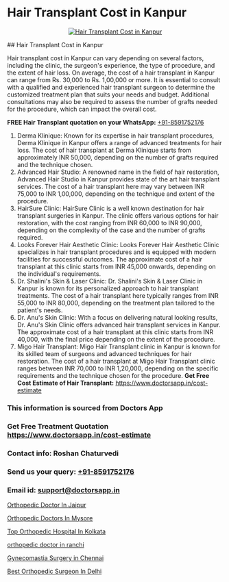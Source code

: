 # Hair Transplant Cost in Kanpur

<p align="center">
  <a href="https://doctorsapp.co.in/treatment/hair-transplant">
    <img src="https://doctorsapp.co.in/uploads/treatment_image/transplant.jpg" alt="Hair Transplant Cost in Kanpur">
  </a>
</p>
## Hair Transplant Cost in Kanpur

Hair transplant cost in Kanpur can vary depending on several factors, including the clinic, the surgeon's experience, the type of procedure, and the extent of hair loss. On average, the cost of a hair transplant in Kanpur can range from Rs. 30,000 to Rs. 1,00,000 or more. It is essential to consult with a qualified and experienced hair transplant surgeon to determine the customized treatment plan that suits your needs and budget. Additional consultations may also be required to assess the number of grafts needed for the procedure, which can impact the overall cost.

**FREE Hair Transplant quotation on your WhatsApp:**  [+91-8591752176](https://api.whatsapp.com/send?phone=8591752176)

1) Derma Klinique: Known for its expertise in hair transplant procedures, Derma Klinique in Kanpur offers a range of advanced treatments for hair loss. The cost of hair transplant at Derma Klinique starts from approximately INR 50,000, depending on the number of grafts required and the technique chosen.
2) Advanced Hair Studio: A renowned name in the field of hair restoration, Advanced Hair Studio in Kanpur provides state of the art hair transplant services. The cost of a hair transplant here may vary between INR 75,000 to INR 1,00,000, depending on the technique and extent of the procedure.
3) HairSure Clinic: HairSure Clinic is a well known destination for hair transplant surgeries in Kanpur. The clinic offers various options for hair restoration, with the cost ranging from INR 60,000 to INR 90,000, depending on the complexity of the case and the number of grafts required.
4) Looks Forever Hair Aesthetic Clinic: Looks Forever Hair Aesthetic Clinic specializes in hair transplant procedures and is equipped with modern facilities for successful outcomes. The approximate cost of a hair transplant at this clinic starts from INR 45,000 onwards, depending on the individual's requirements.
5) Dr. Shalini's Skin & Laser Clinic: Dr. Shalini's Skin & Laser Clinic in Kanpur is known for its personalized approach to hair transplant treatments. The cost of a hair transplant here typically ranges from INR 55,000 to INR 80,000, depending on the treatment plan tailored to the patient's needs.
6) Dr. Anu's Skin Clinic: With a focus on delivering natural looking results, Dr. Anu's Skin Clinic offers advanced hair transplant services in Kanpur. The approximate cost of a hair transplant at this clinic starts from INR 40,000, with the final price depending on the extent of the procedure.
7) Migo Hair Transplant: Migo Hair Transplant clinic in Kanpur is known for its skilled team of surgeons and advanced techniques for hair restoration. The cost of a hair transplant at Migo Hair Transplant clinic ranges between INR 70,000 to INR 1,20,000, depending on the specific requirements and the technique chosen for the procedure.
**Get Free Cost Estimate of Hair Transplant:** https://www.doctorsapp.in/cost-estimate

### This information is sourced from Doctors App 
### Get Free Treatment Quotation https://www.doctorsapp.in/cost-estimate
### Contact info: Roshan Chaturvedi 
### Send us your query: [+91-8591752176](https://api.whatsapp.com/send?phone=8591752176) 
### Email id: support@doctorsapp.in

[Orthopedic Doctor In Jaipur](https://www.linkedin.com/pulse/orthopedic-doctor-jaipur-doctorsapp-united-arab-emirates-ojwme?trackingId=fEl2Rt8CJvpdXuCjNtMIaw%3D%3D&lipi=urn%3Ali%3Apage%3Ad_flagship3_company_admin%3Bc8cvKR%2BzQDObJJNC2LloLw%3D%3D)

[Orthopedic Doctors In Mysore](https://www.linkedin.com/pulse/orthopedic-doctors-mysore-doctorsapp-chittagong-iwnhe?trackingId=XXYbHa38RO29T6FbF6Nh%2FA%3D%3D&lipi=urn%3Ali%3Apage%3Ad_flagship3_company_admin%3BUjs5mcUZR9ewYOKOFkpg2w%3D%3D)

[Top Orthopedic Hospital In Kolkata](https://medium.com/@vanshmehar12/top-orthopedic-hospital-in-kolkata-0998d8e2dc4d)

[orthopedic doctor in ranchi](https://medium.com/@vimalrana22/orthopedic-doctor-in-ranchi-c42448d04380)

[Gynecomastia Surgery in Chennai](https://doctors-apps.github.io/doctorsapp/gynecomastia-surgery-in-chennai)

[Best Orthopedic Surgeon In Delhi](https://doctors-apps.github.io/doctorsapp/best-orthopedic-surgeon-in-delhi)

